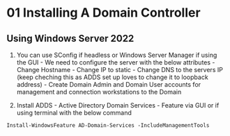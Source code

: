 # 01 Installing A Domain Controller
## Using Windows Server 2022 

1. You can use SConfig if headless or Windows Server Manager if using the GUI - We need to configure the server with the below attributes
        - Change Hostname
        - Change IP to static
        - Change DNS to the servers IP (keep cheching this as ADDS set up loves to change it to loopback address)
        - Create Domain Admin and Domain User accounts for management and connection workstations to the Domain

2. Install ADDS - Active Directory Domain Services - Feature via GUI or if using terminal with the below command

```shell
Install-WindowsFeature AD-Domain-Services -IncludeManagementTools
```


